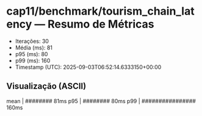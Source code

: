 # cap11/benchmark/tourism_chain_latency — Resumo de Métricas

- Iterações: 30
- Média (ms): 81
- p95 (ms): 80
- p99 (ms): 160
- Timestamp (UTC): 2025-09-03T06:52:14.6333150+00:00

## Visualização (ASCII)

mean     | ######## 81ms
p95      | ######## 80ms
p99      | ################ 160ms
